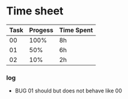# Time sheet

|Task|Progess|Time Spent|
|----|-------|----------|
|00|100%|8h|
|01|50%|6h|
|02|10%|2h|

### log
* BUG 01 should but does not behave like 00
